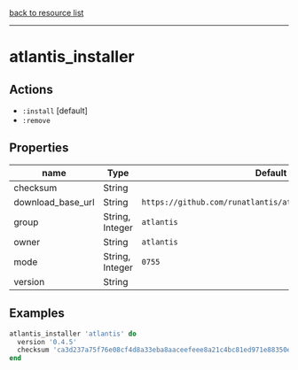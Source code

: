 [back to resource list](https://github.com/sous-chefs/atlantis#resources)

---

# atlantis_installer

## Actions

- `:install` [default]
- `:remove`

## Properties

| name                        | Type            | Default                                                     | Description   |
| --------------------------- | --------------- | ----------------------------------------------------------- | ------------- |
| checksum                    | String          |                                                             | Required      |
| download_base_url           | String          | `https://github.com/runatlantis/atlantis/releases/download` |               |
| group                       | String, Integer | `atlantis`                                                  |               |
| owner                       | String          | `atlantis`                                                  |               |
| mode                        | String, Integer | `0755`                                                      |               |
| version                     | String          |                                                             | Required      |

## Examples

```ruby
atlantis_installer 'atlantis' do
  version '0.4.5'
  checksum 'ca3d237a75f76e08cf4d8a33eba8aaceefeee8a21c4bc81ed971e88350e372b5'
end
```
